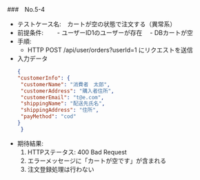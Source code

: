 ###　No.5-4

- テストケース名:　カートが空の状態で注文する（異常系）
- 前提条件:　
　- ユーザーID1のユーザーが存在
　- DBカートが空
- 手順:
  -  HTTP POST /api/user/orders?userId=1 にリクエストを送信
- 入力データ
   ```json
  {
  "customerInfo": {
    "customerName": "消費者　太郎",
    "customerAddress": "購入者住所",
    "customerEmail": "t@e.com",
    "shippingName": "配送先氏名",
    "shippingAddress": "住所",
    "payMethod": "cod"
  }
    }
    ```
- 期待結果:
   1. HTTPステータス: 400 Bad Request
   2. エラーメッセージに「カートが空です」が含まれる
   3. 注文登録処理は行わない